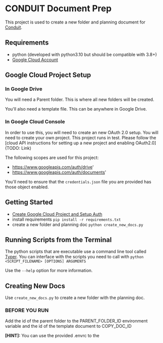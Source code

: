 # CONDUIT Document Prep
This project is used to create a new folder and planning document for
[Conduit](https://relay.fm/conduit).

## Requirements
- python (developed with python3.10 but should be compatible with 3.8+)
- [Google Cloud Account](https://cloud.google.com)

## Google Cloud Project Setup
### In Google Drive

You will need a Parent folder. This is where all new folders will be created. 

You'll also
need a template file. This can be anywhere in Google Drive.


### In Google Cloud Console
In order to use this, you will need to create an new OAuth 2.0 setup. 
You will need to create your own project. This project runs in test. Please follow the [cloud API instructions for setting up a new project and enabling OAuth2.0](TODO: Link)

The following scopes are used for this project: 

- https://www.googleapis.com/auth/drive'
- https://www.googleapis.com/auth/documents'

<!-- (TODO - Reduce access to drives and docs to as limited as possible.) --> 

You'll need to ensure that the `credentials.json` file you are provided has those object
enabled. 

## Getting Started
- [Create Google Cloud Project and Setup Auth](#google-cloud-project-setup) 
- install requirements
`pip install -r requirements.txt`
- create a new folder and planning doc
`python create_new_docs.py`

## Running Scripts from the Terminal
The python scripts that are executable use a command line tool called
[Typer](https://typer.tiangolo.com). You can interface with the scripts you need to call with
`python <SCRIPT_FILENAME> [OPTIONS] ARGUMENTS`

Use the `--help` option for more information.

## Creating New Docs
Use `create_new_docs.py` to create a new folder with the planning doc.

### BEFORE YOU RUN
<!-- TODO: Switch to Secrets --> 
Add the id of the parent folder to the PARENT_FOLDER_ID   environment variable
and the id of the template document to COPY_DOC_ID

**[HINT]:** You can use the provided .envrc to the 
